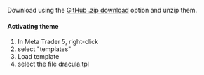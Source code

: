 

Download using the [GitHub .zip download](https://codeload.github.com/SergioBonatto/Dracula-MetaTrader5/zip/master) option and unzip them.

#### Activating theme

1. In Meta Trader 5, right-click
2. select "templates"
3. Load template
4. select the file dracula.tpl
